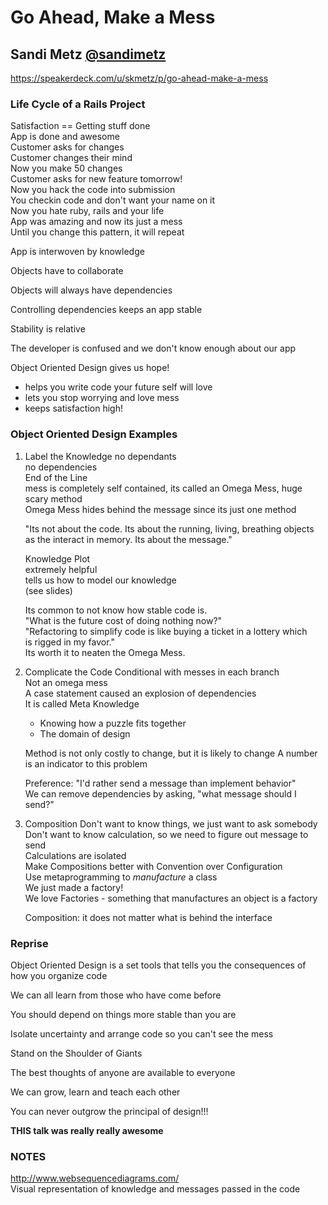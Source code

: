 # Go Ahead, Make a Mess
## Sandi Metz [@sandimetz](https://twitter.com/sandimetz)

https://speakerdeck.com/u/skmetz/p/go-ahead-make-a-mess

### Life Cycle of a Rails Project
Satisfaction == Getting stuff done    
App is done and awesome   
Customer asks for changes  
Customer changes their mind  
Now you make 50 changes  
Customer asks for new feature tomorrow!   
Now you hack the code into submission  
You checkin code and don't want your name on it   
Now you hate ruby, rails and your life  
App was amazing and now its just a mess  
Until you change this pattern, it will repeat  

App is interwoven by knowledge

Objects have to collaborate

Objects will always have dependencies

Controlling dependencies keeps an app stable

Stability is relative

The developer is confused and we don't know enough about our app

Object Oriented Design gives us hope!
  * helps you write code your future self will love
  * lets you stop worrying and love mess
  * keeps satisfaction high!

### Object Oriented Design Examples

1. Label the Knowledge
   no dependants  
   no dependencies  
   End of the Line  
   mess is completely self contained, its called an Omega Mess, huge scary method  
   Omega Mess hides behind the message since its just one method  

   "Its not about the code. Its about the running, living, breathing objects as the interact in memory. Its about the message."

   Knowledge Plot  
   extremely helpful  
   tells us how to model our knowledge  
   (see slides)

   Its common to not know how stable code is.  
   "What is the future cost of doing nothing now?"  
   "Refactoring to simplify code is like buying a ticket in a lottery which  
   is rigged in my favor."  
   Its worth it to neaten the Omega Mess.  

2. Complicate the Code
   Conditional with messes in each branch  
   Not an omega mess  
   A case statement caused an explosion of dependencies  
   It is called Meta Knowledge
     * Knowing how a puzzle fits together
     * The domain of design

   Method is not only costly to change, but it is likely to change
   A number is an indicator to this problem  

   Preference: "I'd rather send a message than implement behavior"  
   We can remove dependencies by asking, "what message should I send?"  

3. Composition
   Don't want to know things, we just want to ask somebody  
   Don't want to know calculation, so we need to figure out message to send  
   Calculations are isolated  
   Make Compositions better with Convention over Configuration  
   Use metaprogramming to _manufacture_ a class  
   We just made a factory!  
   We love Factories - something that manufactures an object is a factory  

   Composition: it does not matter what is behind the interface

### Reprise
Object Oriented Design is a set tools that tells you the consequences of how you organize code

We can all learn from those who have come before

You should depend on things more stable than you are

Isolate uncertainty and arrange code so you can't see the mess

Stand on the Shoulder of Giants

The best thoughts of anyone are available to everyone

We can grow, learn and teach each other

You can never outgrow the principal of design!!!

**THIS talk was really really awesome**

### NOTES
http://www.websequencediagrams.com/  
Visual representation of knowledge and messages passed in the code


